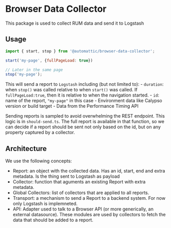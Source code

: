 Browser Data Collector
======================

This package is used to collect RUM data and send it to Logstash

## Usage

```js
import { start, stop } from '@automattic/browser-data-collector';

start('my-page', {fullPageLoad: true})

// Later in the same page
stop('my-page');
```

This will send a report to `Logstash` including (but not limited to):
	- `duration`: when `stop()` was called relative to when `start()` was called. If `fullPageLoad:true`, then it is relative to when the navigation started.
	- `id`: name of the report, `"my-page"` in this case
	- Environment data like Calypso version or build target
	- Data from the Performance Timing API

Sending reports is sampled to avoid overwhelming the REST endpoint. This logic is in `should-send.ts`. The full report is available in that function, so
we can decide if a report should be sent not only based on the id, but on any property captured by a collector.

## Architecture

We use the following concepts:

- Report: an object with the collected data. Has an id, start, end and extra metadata. Is the thing sent to Logstash as payload
- Collector: function that aguments an existing Report with extra metadata.
- Global Collectors: list of collectors that are applied to all reports.
- Transport: a mechanism to send a Report to a backend system. For now only Logstash is implemneted.
- API: Adapter used to talk to a Browser API (or more generically, an external datasource). These modules are used by collectors to fetch the data that should be added to a report.